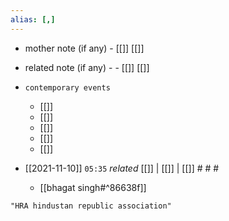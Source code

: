 ```yaml
---
alias: [,]
---
```

- mother note (if any)
		- [[]] [[]]
- related note (if any) -
		- [[]] [[]]
- `contemporary events`
	- [[]]
	- [[]]
	- [[]]
	- [[]]
	- [[]]

- [[2021-11-10]]  `05:35` _related_ [[]] | [[]] | [[]] # # #
	- [[bhagat singh#^86638f]]

```query
"HRA hindustan republic association"
```